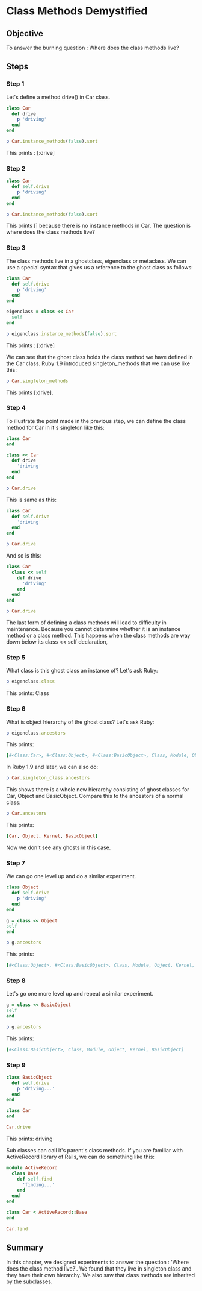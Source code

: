 # Class Methods Demystified

## Objective

To answer the burning question : Where does the class methods live?

## Steps

### Step 1

Let's define a method drive() in Car class.

```ruby
class Car
  def drive
    p 'driving'
  end
end

p Car.instance_methods(false).sort
```

This prints : [:drive]

### Step 2

```ruby
class Car
  def self.drive
    p 'driving'
  end
end

p Car.instance_methods(false).sort
```

This prints [] because there is no instance methods in Car. The question is where does the class methods live?

### Step 3

The class methods live in a ghostclass, eigenclass or metaclass. We can use a special syntax that gives us a reference to the ghost class as follows:

```ruby
class Car
  def self.drive
    p 'driving'
  end
end

eigenclass = class << Car
  self
end

p eigenclass.instance_methods(false).sort
```

This prints : [:drive]

We can see that the ghost class holds the class method we have defined in the Car class. Ruby 1.9 introduced singleton_methods that we can use like this:

```ruby
p Car.singleton_methods
```

This prints [:drive].

### Step 4

To illustrate the point made in the previous step, we can define the class method for Car in it's singleton like this:

```ruby
class Car
end

class << Car
  def drive
    'driving'
  end
end

p Car.drive
```

This is same as this:

```ruby
class Car
  def self.drive
    'driving'
  end
end

p Car.drive
```

And so is this:

```ruby
class Car
  class << self
    def drive
      'driving'
    end
  end
end

p Car.drive
```

The last form of defining a class methods will lead to difficulty in maintenance. Because you cannot determine whether it is an instance method or a class method. This happens when the class methods are way down below its class << self declaration, 

### Step 5

What class is this ghost class an instance of? Let's ask Ruby:

```ruby
p eigenclass.class
```

This prints: Class

### Step 6

What is object hierarchy of the ghost class? Let's ask Ruby:

```ruby
p eigenclass.ancestors
```

This prints:

```ruby
[#<Class:Car>, #<Class:Object>, #<Class:BasicObject>, Class, Module, Object, Kernel, BasicObject]
```

In Ruby 1.9 and later, we can also do:

```ruby
p Car.singleton_class.ancestors
```

This shows there is a whole new hierarchy consisting of ghost classes for Car, Object and BasicObject. Compare this to the ancestors of a normal class:

```ruby
p Car.ancestors
```

This prints:

```ruby
[Car, Object, Kernel, BasicObject]
```

Now we don't see any ghosts in this case.

### Step 7

We can go one level up and do a similar experiment.

```ruby
class Object
  def self.drive
    p 'driving'
  end
end

g = class << Object
self
end

p g.ancestors
```

This prints:

```ruby
[#<Class:Object>, #<Class:BasicObject>, Class, Module, Object, Kernel, BasicObject]
```

### Step 8

Let's go one more level up and repeat a similar experiment.

```ruby
g = class << BasicObject
self
end

p g.ancestors
```

This prints:

```ruby
[#<Class:BasicObject>, Class, Module, Object, Kernel, BasicObject]
```

### Step 9

```ruby
class BasicObject
  def self.drive
    p 'driving...'
  end
end

class Car
end

Car.drive
```

This prints: driving

Sub classes can call it's parent's class methods. If you are familiar with ActiveRecord library of Rails, we can do something like this:

```ruby
module ActiveRecord
  class Base
    def self.find
      'finding...'
    end
  end
end

class Car < ActiveRecord::Base
end

Car.find
```

## Summary

In this chapter, we designed experiments to answer the question : 'Where does the class method live?'. We found that they live in singleton class and they have their own hierarchy. We also saw that class methods are inherited by the subclasses.